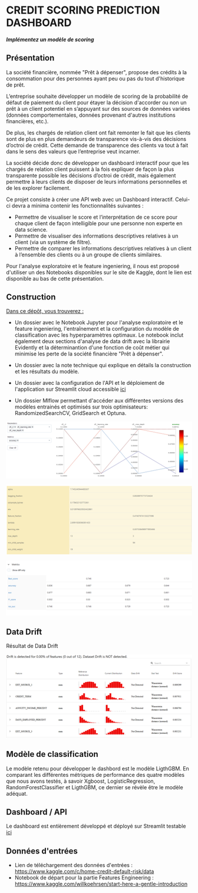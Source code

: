 
# CREDIT SCORING PREDICTION DASHBOARD

#### <i>Implémentez un modèle de scoring</i>

## Présentation


La société financière, nommée "Prêt à dépenser", propose des crédits à la consommation pour des personnes ayant peu ou pas du tout d'historique de prêt.

L’entreprise souhaite développer un modèle de scoring de la probabilité de défaut de paiement du client pour étayer la décision d'accorder ou non un prêt à un client potentiel en s’appuyant sur des sources de données variées (données comportementales, données provenant d'autres institutions financières, etc.).

De plus, les chargés de relation client ont fait remonter le fait que les clients sont de plus en plus demandeurs de transparence vis-à-vis des décisions d’octroi de crédit. Cette demande de transparence des clients va tout à fait dans le sens des valeurs que l’entreprise veut incarner.

La société décide donc de développer un dashboard interactif pour que les chargés de relation client puissent à la fois expliquer de façon la plus transparente possible les décisions d’octroi de crédit, mais également permettre à leurs clients de disposer de leurs informations personnelles et de les explorer facilement.



Ce projet consiste à créer une API web avec un Dashboard interactif. Celui-ci devra a minima contenir les fonctionnalités suivantes :

 - Permettre de visualiser le score et l’interprétation de ce score pour chaque client de façon intelligible pour une personne non experte en data science.
 - Permettre de visualiser des informations descriptives relatives à un client (via un système de filtre).
 - Permettre de comparer les informations descriptives relatives à un client à l’ensemble des clients ou à un groupe de clients similaires.

Pour l'analyse exploratoire et le feature ingeniering, il nous est proposé d'utiliser un des Notebooks disponibles sur le site de Kaggle, dont le lien est disponible au bas de cette présentation.

## Construction

<u>Dans ce dépôt, vous trouverez :</u>

 - Un dossier avec le Notebook Jupyter pour l'analyse exploratoire et le feature ingeniering, l'entraînement et la configuration du modèle de classification avec les hyperparamètres optimaux. Le notebook inclut également deux sections d'analyse de data drift avec la librairie Evidently et la déterminantion d'une fonction de coût métier qui minimise les perte de la société financière "Prêt à dépenser".
 - Un dossier avec la note technique qui explique en détails la construction et les résultats du modèle.
 - Un dossier avec la configuration de l'API et le déploiement de l'application sur Streamlit cloud accessible [ici]([https://issakad-deployment-dashboardfinal-1ejy27.streamlit.app/](https://issakad-dashboard1-dashboard-whmh48.streamlit.app/))
   
 - Un dossier Mlflow permettant d'accéder aux différentes versions des modèles entrainés et optimisés sur trois optimisateurs: RandomizedSearchCV, GridSearch et Optuna.

![Mlflow tracking](./Mlflow/mlflow.PNG)

![Mlflow tracking](./Mlflow/hyperparamters_lgbm_xgboost_under_optuna.PNG)

![Mlflow tracking](./Mlflow/metrics_lgbm_randomforest_xgboost_logisticregression_under_randomizedsearch_cv.PNG)

## Data Drift
Résultat de Data Drift

![Data Drift](datadrift.PNG)
## Modèle de classification
Le modèle retenu pour développer le dashbord est le modèle LigthGBM. En comparant les différentes métriques de performance des quatre modèles que nous avons testés, à savoir Xgboost, LogisticRegression, RandomForestClassifier et LigthGBM, ce dernier se révèle être le modèle adéquat.  

## Dashboard / API
Le dashboard est entièrement développé et déployé sur Streamlit testable [ici](https://issakad-dashboard1-dashboard-whmh48.streamlit.app/)
 

## Données d'entrées
 - Lien de téléchargement des données d'entrées : https://www.kaggle.com/c/home-credit-default-risk/data 
 - Notebook de départ pour la partie Features Engineering : https://www.kaggle.com/willkoehrsen/start-here-a-gentle-introduction

